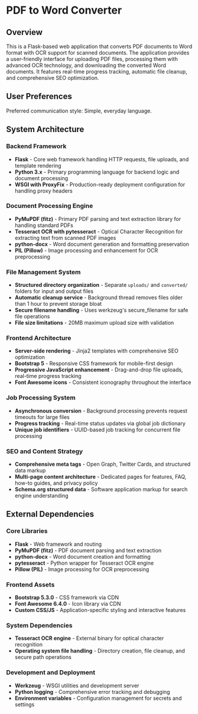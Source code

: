 # PDF to Word Converter

## Overview

This is a Flask-based web application that converts PDF documents to Word format with OCR support for scanned documents. The application provides a user-friendly interface for uploading PDF files, processing them with advanced OCR technology, and downloading the converted Word documents. It features real-time progress tracking, automatic file cleanup, and comprehensive SEO optimization.

## User Preferences

Preferred communication style: Simple, everyday language.

## System Architecture

### Backend Framework
- **Flask** - Core web framework handling HTTP requests, file uploads, and template rendering
- **Python 3.x** - Primary programming language for backend logic and document processing
- **WSGI with ProxyFix** - Production-ready deployment configuration for handling proxy headers

### Document Processing Engine
- **PyMuPDF (fitz)** - Primary PDF parsing and text extraction library for handling standard PDFs
- **Tesseract OCR with pytesseract** - Optical Character Recognition for extracting text from scanned PDF images
- **python-docx** - Word document generation and formatting preservation
- **PIL (Pillow)** - Image processing and enhancement for OCR preprocessing

### File Management System
- **Structured directory organization** - Separate `uploads/` and `converted/` folders for input and output files
- **Automatic cleanup service** - Background thread removes files older than 1 hour to prevent storage bloat
- **Secure filename handling** - Uses werkzeug's secure_filename for safe file operations
- **File size limitations** - 20MB maximum upload size with validation

### Frontend Architecture
- **Server-side rendering** - Jinja2 templates with comprehensive SEO optimization
- **Bootstrap 5** - Responsive CSS framework for mobile-first design
- **Progressive JavaScript enhancement** - Drag-and-drop file uploads, real-time progress tracking
- **Font Awesome icons** - Consistent iconography throughout the interface

### Job Processing System
- **Asynchronous conversion** - Background processing prevents request timeouts for large files
- **Progress tracking** - Real-time status updates via global job dictionary
- **Unique job identifiers** - UUID-based job tracking for concurrent file processing

### SEO and Content Strategy
- **Comprehensive meta tags** - Open Graph, Twitter Cards, and structured data markup
- **Multi-page content architecture** - Dedicated pages for features, FAQ, how-to guides, and privacy policy
- **Schema.org structured data** - Software application markup for search engine understanding

## External Dependencies

### Core Libraries
- **Flask** - Web framework and routing
- **PyMuPDF (fitz)** - PDF document parsing and text extraction
- **python-docx** - Word document creation and formatting
- **pytesseract** - Python wrapper for Tesseract OCR engine
- **Pillow (PIL)** - Image processing for OCR preprocessing

### Frontend Assets
- **Bootstrap 5.3.0** - CSS framework via CDN
- **Font Awesome 6.4.0** - Icon library via CDN
- **Custom CSS/JS** - Application-specific styling and interactive features

### System Dependencies
- **Tesseract OCR engine** - External binary for optical character recognition
- **Operating system file handling** - Directory creation, file cleanup, and secure path operations

### Development and Deployment
- **Werkzeug** - WSGI utilities and development server
- **Python logging** - Comprehensive error tracking and debugging
- **Environment variables** - Configuration management for secrets and settings
